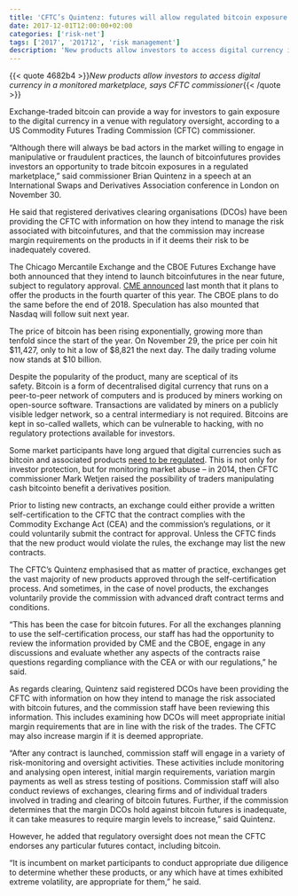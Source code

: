 ```yaml
---
title: 'CFTC’s Quintenz: futures will allow regulated bitcoin exposure'
date: 2017-12-01T12:00:00+02:00
categories: ['risk-net']
tags: ['2017', '201712', 'risk management']
description: 'New products allow investors to access digital currency in a monitored marketplace, says CFTC commissioner'
---
```


{{< quote 4682b4 >}}_New products allow investors to access digital currency in a monitored marketplace, says CFTC commissioner_{{< /quote >}}

Exchange-traded bitcoin can provide a way for investors to gain exposure to the digital currency in a venue with regulatory oversight, according to a US Commodity Futures Trading Commission (CFTC) commissioner.

“Although there will always be bad actors in the market willing to engage in manipulative or fraudulent practices, the launch of bitcoinfutures provides investors an opportunity to trade bitcoin exposures in a regulated marketplace,” said commissioner Brian Quintenz in a speech at an International Swaps and Derivatives Association conference in London on November 30.

He said that registered derivatives clearing organisations (DCOs) have been providing the CFTC with information on how they intend to manage the risk associated with bitcoinfutures, and that the commission may increase margin requirements on the products in if it deems their risk to be inadequately covered.

The Chicago Mercantile Exchange and the CBOE Futures Exchange have both announced that they intend to launch bitcoinfutures in the near future, subject to regulatory approval. [CME announced](https://www.risk.net/derivatives/5352311/cme-to-launch-bitcoin-futures) last month that it plans to offer the products in the fourth quarter of this year. The CBOE plans to do the same before the end of 2018. Speculation has also mounted that Nasdaq will follow suit next year.

The price of bitcoin has been rising exponentially, growing more than tenfold since the start of the year. On November 29, the price per coin hit $11,427, only to hit a low of $8,821 the next day. The daily trading volume now stands at $10 billion.

Despite the popularity of the product, many are sceptical of its safety. Bitcoin is a form of decentralised digital currency that runs on a peer-to-peer network of computers and is produced by miners working on open-source software. Transactions are validated by miners on a publicly visible ledger network, so a central intermediary is not required. Bitcoins are kept in so-called wallets, which can be vulnerable to hacking, with no regulatory protections available for investors.

Some market participants have long argued that digital currencies such as bitcoin and associated products [need to be regulated](https://www.risk.net/commodities/5353521/giancarlo-crypto-currency-futures-do-not-need-new-rules). This is not only for investor protection, but for monitoring market abuse – in 2014, then CFTC commissioner Mark Wetjen raised the possibility of traders manipulating cash bitcointo benefit a derivatives position.

Prior to listing new contracts, an exchange could either provide a written self-certification to the CFTC that the contract complies with the Commodity Exchange Act (CEA) and the commission’s regulations, or it could voluntarily submit the contract for approval. Unless the CFTC finds that the new product would violate the rules, the exchange may list the new contracts.

The CFTC’s Quintenz emphasised that as matter of practice, exchanges get the vast majority of new products approved through the self-certification process. And sometimes, in the case of novel products, the exchanges voluntarily provide the commission with advanced draft contract terms and conditions.

“This has been the case for bitcoin futures. For all the exchanges planning to use the self-certification process, our staff has had the opportunity to review the information provided by CME and the CBOE, engage in any discussions and evaluate whether any aspects of the contracts raise questions regarding compliance with the CEA or with our regulations,” he said.

As regards clearing, Quintenz said registered DCOs have been providing the CFTC with information on how they intend to manage the risk associated with bitcoin futures, and the commission staff have been reviewing this information. This includes examining how DCOs will meet appropriate initial margin requirements that are in line with the risk of the trades. The CFTC may also increase margin if it is deemed appropriate.

“After any contract is launched, commission staff will engage in a variety of risk-monitoring and oversight activities. These activities include monitoring and analysing open interest, initial margin requirements, variation margin payments as well as stress testing of positions. Commission staff will also conduct reviews of exchanges, clearing firms and of individual traders involved in trading and clearing of bitcoin futures. Further, if the commission determines that the margin DCOs hold against bitcoin futures is inadequate, it can take measures to require margin levels to increase,” said Quintenz.

However, he added that regulatory oversight does not mean the CFTC endorses any particular futures contact, including bitcoin.

“It is incumbent on market participants to conduct appropriate due diligence to determine whether these products, or any which have at times exhibited extreme volatility, are appropriate for them,” he said.

